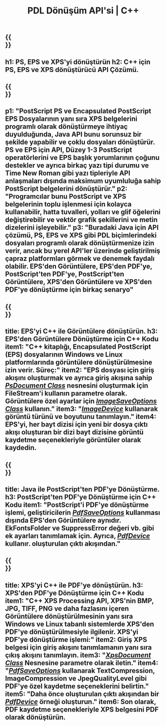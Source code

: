 ﻿---
translation: true
template: /_templates/_conversion-cpp.md
title: PDL Dönüşüm API'si | C++
url: /cpp/conversion/
description: Aspose.Page PDL dönüştürme işlevine sahip C++ kitaplığını kullanarak PS, EPS ve XPS'yi PDF ve BMP, JPG, PNG ve TIFF dahil olmak üzere Görüntülere dönüştürün.
family: page
platformtag: cpp
feature: conversion
---

{{<section banner>}}
---
h1: PS, EPS ve XPS'yi dönüştürün
h2: C++ için PS, EPS ve XPS dönüştürücü API Çözümü.
---

{{<section overview>}}
---
p1: "PostScript PS ve Encapsulated PostScript EPS Dosyalarının yanı sıra XPS belgelerini programlı olarak dönüştürmeye ihtiyaç duyulduğunda, Java API bunu sorunsuz bir şekilde yapabilir ve çoklu dosyaları dönüştürür. PS ve EPS için API, Düzey 1-3 PostScript operatörlerini ve EPS başlık yorumlarının çoğunu destekler ve ayrıca birkaç yazı tipi durumu ve Time New Roman gibi yazı tipleriyle API anlaşmaları dışında maksimum uyumluluğa sahip PostScript belgelerini dönüştürür."
p2: "Programcılar bunu PostScript ve XPS belgelerinin toplu işlenmesi için kolayca kullanabilir, hatta tuvalleri, yolları ve glif öğelerini değiştirebilir ve vektör grafik şekillerini ve metin dizelerini işleyebilir."
p3: "Buradaki Java için API çözümü, PS, EPS ve XPS gibi PDL biçimlerindeki dosyaları programlı olarak dönüştürmenize izin verir, ancak bu yerel API'ler üzerinde geliştirilmiş çapraz platformları görmek ve denemek faydalı olabilir. EPS'den Görüntülere, EPS'den PDF'ye, PostScript'ten PDF'ye, PostScript'ten Görüntülere, XPS'den Görüntülere ve XPS'den PDF'ye dönüştürme için birkaç senaryo"
---

{{<section feature1>}}
---
title: EPS'yi C++ ile Görüntülere dönüştürün.
h3: EPS'den Görüntülere Dönüştürme için C++ Kodu
item1: "C++ kitaplığı, Encapsulated PostScript (EPS) dosyalarının Windows ve Linux platformlarında görüntülere dönüştürülmesine izin verir. Süreç:"
item2: "EPS dosyası için giriş akışını oluşturmak ve ayrıca giriş akışına sahip [*PsDocument Class*](https://reference.aspose.com/page/cpp/class/aspose.page.e_p_s.ps_document) nesnesini oluşturmak için FileStream'i kullanın parametre olarak. Görüntülere özel ayarlar için [*ImageSaveOptions Class*](https://reference.aspose.com/page/cpp/class/aspose.page.e_p_s.device.image_save_options) kullanın."
item3: "[*ImageDevice*](https://reference.aspose.com/page/cpp/class/aspose.page.e_p_s.device.image_device) kullanarak görüntü türünü ve boyutunu tanımlayın."
item4: EPS'yi, her bayt dizisi için yeni bir dosya çıktı akışı oluşturan bir dizi bayt dizisine görüntü kaydetme seçenekleriyle görüntüler olarak kaydedin.
---


{{<section feature2>}}
---
title: Java ile PostScript'ten PDF'ye Dönüştürme.
h3: PostScript'ten PDF'ye Dönüştürme için C++ Kodu
item1: "PostScript'i PDF'ye dönüştürme işlemi, geliştiricilerin [*PdfSaveOptions*](https://reference.aspose.com/page/cpp/class/aspose.page.e_p_s.device.pdf_save_options) kullanması dışında EPS'den Görüntülere aynıdır. EkFontsFolder ve SuppressError değeri vb. gibi ek ayarları tanımlamak için. Ayrıca, [*PdfDevice*](https://reference.aspose.com/page/cpp/class/aspose.page.e_p_s.device.pdf_device) kullanır. oluşturulan çıktı akışından."
---

{{<section feature3>}}
---
title: XPS'yi C++ ile PDF'ye dönüştürün.
h3: XPS'den PDF'ye Dönüştürme için C++ Kodu
item1: "C++ XPS Processing API, XPS'nin BMP, JPG, TIFF, PNG ve daha fazlasını içeren Görüntülere dönüştürülmesinin yanı sıra Windows ve Linux tabanlı sistemlerde XPS'den PDF'ye dönüştürülmesiyle ilgilenir. XPS'yi PDF'ye dönüştürme işlemi:"
item2: Giriş XPS belgesi için giriş akışını tanımlamanın yanı sıra çıkış akışını tanımlayın.
item3: "[*XpsDocument Class*](https://reference.aspose.com/page/cpp/class/aspose.page.x_p_s.xps_document) Nesnesine parametre olarak iletin."
item4: "[*PdfSaveOptions*](https://reference.aspose.com/page/cpp/class/aspose.page.x_p_s.presentation.pdf.pdf_save_options) kullanarak TextCompression, ImageCompression ve JpegQualityLevel gibi PDF'ye özel kaydetme seçeneklerini belirtin."
item5: "Daha önce oluşturulan çıktı akışından bir [*PdfDevice*](https://reference.aspose.com/page/cpp/class/aspose.page.x_p_s.presentation.pdf.pdf_device) örneği oluşturun."
item6: Son olarak, PDF kaydetme seçenekleriyle XPS belgesini PDF olarak dönüştürün.
---
